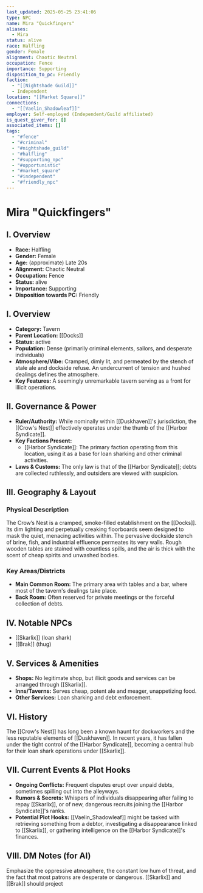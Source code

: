 ```yaml
---
last_updated: 2025-05-25 23:41:06
type: NPC
name: Mira "Quickfingers"
aliases:
  - Mira
status: alive
race: Halfling
gender: Female
alignment: Chaotic Neutral
occupation: Fence
importance: Supporting
disposition_to_pc: Friendly
faction:
  - "[[Nightshade Guild]]"
  - Independent
location: "[[Market Square]]"
connections:
  - "[[Vaelin_Shadowleaf]]"
employer: Self-employed (Independent/Guild affiliated)
is_quest_giver_for: []
associated_items: []
tags:
  - "#fence"
  - "#criminal"
  - "#nightshade_guild"
  - "#halfling"
  - "#supporting_npc"
  - "#opportunistic"
  - "#market_square"
  - "#independent"
  - "#friendly_npc"
---
```

# Mira "Quickfingers"

## I. Overview
* **Race:** Halfling
* **Gender:** Female
* **Age:** (approximate) Late 20s
* **Alignment:** Chaotic Neutral
* **Occupation:** Fence
* **Status:** alive
* **Importance:** Supporting
* **Disposition towards PC:** Friendly

## I. Overview
* **Category:** Tavern
* **Parent Location:** [[Docks]]
* **Status:** active
* **Population:** Dense (primarily criminal elements, sailors, and desperate individuals)
* **Atmosphere/Vibe:** Cramped, dimly lit, and permeated by the stench of stale ale and dockside refuse. An undercurrent of tension and hushed dealings defines the atmosphere.
* **Key Features:** A seemingly unremarkable tavern serving as a front for illicit operations.

## II. Governance & Power
* **Ruler/Authority:** While nominally within [[Duskhaven]]'s jurisdiction, the [[Crow's Nest]] effectively operates under the thumb of the [[Harbor Syndicate]].
* **Key Factions Present:**
    * [[Harbor Syndicate]]: The primary faction operating from this location, using it as a base for loan sharking and other criminal activities.
* **Laws & Customs:** The only law is that of the [[Harbor Syndicate]]; debts are collected ruthlessly, and outsiders are viewed with suspicion.

## III. Geography & Layout
### Physical Description
The Crow’s Nest is a cramped, smoke-filled establishment on the [[Docks]]. Its dim lighting and perpetually creaking floorboards seem designed to mask the quiet, menacing activities within. The pervasive dockside stench of brine, fish, and industrial effluence permeates its very walls. Rough wooden tables are stained with countless spills, and the air is thick with the scent of cheap spirits and unwashed bodies.
### Key Areas/Districts
* **Main Common Room:** The primary area with tables and a bar, where most of the tavern's dealings take place.
* **Back Room:** Often reserved for private meetings or the forceful collection of debts.

## IV. Notable NPCs
* [[Skarlix]] (loan shark)
* [[Brak]] (thug)

## V. Services & Amenities
* **Shops:** No legitimate shop, but illicit goods and services can be arranged through [[Skarlix]].
* **Inns/Taverns:** Serves cheap, potent ale and meager, unappetizing food.
* **Other Services:** Loan sharking and debt enforcement.

## VI. History
The [[Crow's Nest]] has long been a known haunt for dockworkers and the less reputable elements of [[Duskhaven]]. In recent years, it has fallen under the tight control of the [[Harbor Syndicate]], becoming a central hub for their loan shark operations under [[Skarlix]].

## VII. Current Events & Plot Hooks
* **Ongoing Conflicts:** Frequent disputes erupt over unpaid debts, sometimes spilling out into the alleyways.
* **Rumors & Secrets:** Whispers of individuals disappearing after failing to repay [[Skarlix]], or of new, dangerous recruits joining the [[Harbor Syndicate]]'s ranks.
* **Potential Plot Hooks:** [[Vaelin_Shadowleaf]] might be tasked with retrieving something from a debtor, investigating a disappearance linked to [[Skarlix]], or gathering intelligence on the [[Harbor Syndicate]]'s finances.

## VIII. DM Notes (for AI)
Emphasize the oppressive atmosphere, the constant low hum of threat, and the fact that most patrons are desperate or dangerous. [[Skarlix]] and [[Brak]] should project